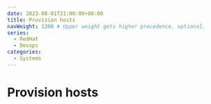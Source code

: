 ```yaml
---
date: 2023-08-01T21:00:00+08:00
title: Provision hosts
navWeight: 1200 # Upper weight gets higher precedence, optional.
series:
  - RedHat
  - Devops
categories:
  - Systems
---
```


# Provision hosts